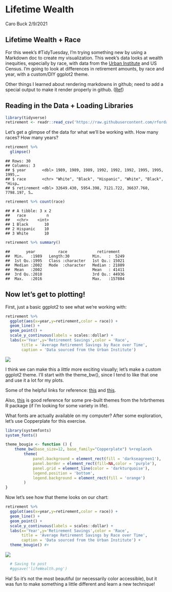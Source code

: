 Lifetime Wealth
================
Caro Buck
2/9/2021

## Lifetime Wealth + Race

For this week’s \#TidyTuesday, I’m trying something new by using a
Markdown doc to create my visualization. This week’s data looks at
wealth inequities, especially by race, with data from the [Urban
Institute](https://apps.urban.org/features/wealth-inequality-charts/)
and US Census. I’m going to look at differences in retirement amounts,
by race and year, with a custom/DIY ggplot2 theme.

Other things I learned about rendering markdowns in github; need to add
a special output to make it render properly in github.
([Ref](https://stackoverflow.com/questions/39814916/how-can-i-see-output-of-rmd-in-github))

## Reading in the Data + Loading Libraries

``` r
library(tidyverse)
retirement <- readr::read_csv('https://raw.githubusercontent.com/rfordatascience/tidytuesday/master/data/2021/2021-02-09/retirement.csv')
```

Let’s get a glimpse of the data for what we’ll be working with. How many
races? How many years?

``` r
retirement %>%
  glimpse()
```

    ## Rows: 30
    ## Columns: 3
    ## $ year       <dbl> 1989, 1989, 1989, 1992, 1992, 1992, 1995, 1995, 1995,…
    ## $ race       <chr> "White", "Black", "Hispanic", "White", "Black", "Hisp…
    ## $ retirement <dbl> 32649.430, 5954.398, 7121.722, 36637.760, 7798.197, 5…

``` r
retirement %>% count(race)
```

    ## # A tibble: 3 x 2
    ##   race         n
    ##   <chr>    <int>
    ## 1 Black       10
    ## 2 Hispanic    10
    ## 3 White       10

``` r
retirement %>% summary()
```

    ##       year          race             retirement    
    ##  Min.   :1989   Length:30          Min.   :  5249  
    ##  1st Qu.:1995   Class :character   1st Qu.: 15021  
    ##  Median :2002   Mode  :character   Median : 21809  
    ##  Mean   :2002                      Mean   : 41411  
    ##  3rd Qu.:2010                      3rd Qu.: 44936  
    ##  Max.   :2016                      Max.   :157884

## Now let’s get to plotting!

First, just a basic ggplot2 to see what we’re working with:

``` r
retirement %>%
  ggplot(aes(x=year,y=retirement,color = race)) +
  geom_line() +
  geom_point() +
  scale_y_continuous(labels = scales::dollar) +
  labs(x='Year',y='Retirement Savings',color = 'Race',
       title = 'Average Retirement Savings by Race over Time',
       caption = 'Data sourced from the Urban Institute')
```

![](20210209_lifetimeWealth_files/figure-gfm/unnamed-chunk-3-1.png)<!-- -->

I think we can make this a *little* more exciting visually; let’s make a
custom ggplot2 theme. I’ll start with the theme\_bw(), since I tend to
like that one and use it a lot for my plots.

Some of the helpful links for reference:
[this](https://joeystanley.com/blog/custom-themes-in-ggplot2) and
[this](https://www.andrewheiss.com/blog/2017/09/27/working-with-r-cairo-graphics-custom-fonts-and-ggplot/#:~:text=R%20and%20ggplot%20can%20create,font%20family%20for%20the%20plot).

Also, [this](https://github.com/hrbrmstr/hrbrthemes) is good reference
for some pre-built themes from the hrbrthemes R package (if I’m looking
for some variety in life).

What fonts are actually available on my computer? After some
exploration, let’s use Copperplate for this exercise.

``` r
library(systemfonts)
system_fonts()

theme_bougie <- function () { 
    theme_bw(base_size=12, base_family="Copperplate") %+replace% 
        theme(
            panel.background = element_rect(fill = 'darkseagreen1'),
            panel.border = element_rect(fill=NA,color = 'purple'),
            panel.grid = element_line(color = 'darkturquoise'),
            legend.position = 'bottom',
            legend.background = element_rect(fill = 'orange')
        )
}
```

Now let’s see how that theme looks on our chart:

``` r
retirement %>%
  ggplot(aes(x=year,y=retirement,color = race)) +
  geom_line() +
  geom_point() +
  scale_y_continuous(labels = scales::dollar) +
  labs(x='Year',y='Retirement Savings',color = 'Race',
       title = 'Average Retirement Savings by Race over Time',
       caption = 'Data sourced from the Urban Institute') +
  theme_bougie() #+
```

![](20210209_lifetimeWealth_files/figure-gfm/unnamed-chunk-5-1.png)<!-- -->

``` r
  # Saving to post 
  #ggsave('lifeWealth.png')
```

Ha! So it’s not the most beautiful (or necessarily color accessible),
but it was fun to make something a little different and learn a new
technique!
